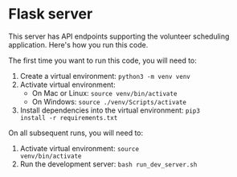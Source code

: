 # Flask server
This server has API endpoints supporting the volunteer scheduling application. Here's how you run this code.

The first time you want to run this code, you will need to:
1. Create a virtual environment: <code>python3 -m venv venv</code>
2. Activate virtual environment: 
   * On Mac or Linux: <code>source venv/bin/activate</code>
   * On Windows: <code>source ./venv/Scripts/activate</code>
3. Install dependencies into the virtual environment: <code>pip3 install -r requirements.txt</code>

On all subsequent runs, you will need to:
1. Activate virtual environment: <code>source venv/bin/activate</code>
2. Run the development server: <code>bash run_dev_server.sh</code>
